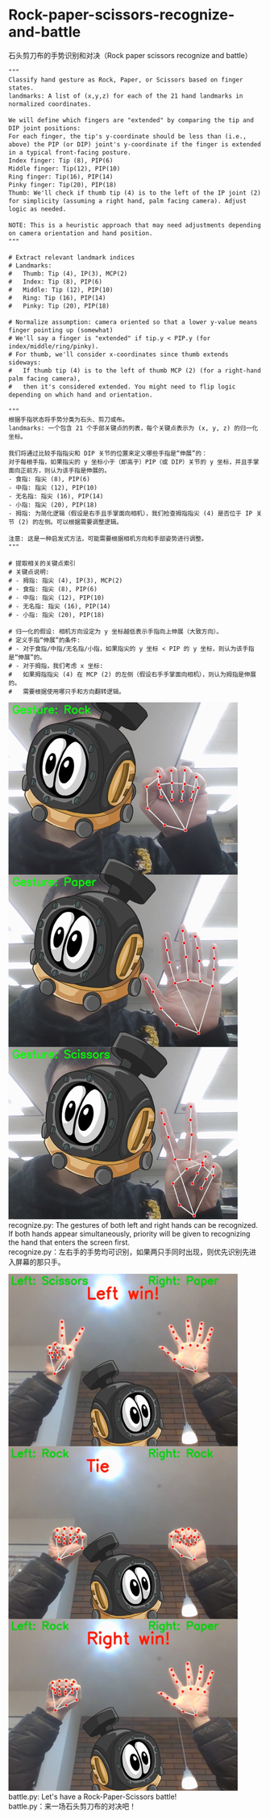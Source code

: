 # Rock-paper-scissors-recognize-and-battle
石头剪刀布的手势识别和对决（Rock paper scissors recognize and battle）

    """
    Classify hand gesture as Rock, Paper, or Scissors based on finger states.
    landmarks: A list of (x,y,z) for each of the 21 hand landmarks in normalized coordinates.

    We will define which fingers are "extended" by comparing the tip and DIP joint positions:
    For each finger, the tip's y-coordinate should be less than (i.e., above) the PIP (or DIP) joint's y-coordinate if the finger is extended in a typical front-facing posture.
    Index finger: Tip (8), PIP(6)
    Middle finger: Tip(12), PIP(10)
    Ring finger: Tip(16), PIP(14)
    Pinky finger: Tip(20), PIP(18)
    Thumb: We'll check if thumb tip (4) is to the left of the IP joint (2) for simplicity (assuming a right hand, palm facing camera). Adjust logic as needed.

    NOTE: This is a heuristic approach that may need adjustments depending on camera orientation and hand position.
    """

    # Extract relevant landmark indices
    # Landmarks:
    #   Thumb: Tip (4), IP(3), MCP(2)
    #   Index: Tip (8), PIP(6)
    #   Middle: Tip (12), PIP(10)
    #   Ring: Tip (16), PIP(14)
    #   Pinky: Tip (20), PIP(18)

    # Normalize assumption: camera oriented so that a lower y-value means finger pointing up (somewhat)
    # We'll say a finger is "extended" if tip.y < PIP.y (for index/middle/ring/pinky).
    # For thumb, we'll consider x-coordinates since thumb extends sideways:
    #   If thumb tip (4) is to the left of thumb MCP (2) (for a right-hand palm facing camera),
    #   then it's considered extended. You might need to flip logic depending on which hand and orientation.

    """
    根据手指状态将手势分类为石头、剪刀或布。
    landmarks: 一个包含 21 个手部关键点的列表，每个关键点表示为 (x, y, z) 的归一化坐标。
    
    我们将通过比较手指指尖和 DIP 关节的位置来定义哪些手指是“伸展”的：
    对于每根手指，如果指尖的 y 坐标小于（即高于）PIP（或 DIP）关节的 y 坐标，并且手掌面向正前方，则认为该手指是伸展的。
    - 食指: 指尖 (8), PIP(6)
    - 中指: 指尖 (12), PIP(10)
    - 无名指: 指尖 (16), PIP(14)
    - 小指: 指尖 (20), PIP(18)
    - 拇指: 为简化逻辑（假设是右手且手掌面向相机），我们检查拇指指尖 (4) 是否位于 IP 关节 (2) 的左侧。可以根据需要调整逻辑。
    
    注意: 这是一种启发式方法，可能需要根据相机方向和手部姿势进行调整。
    """
    
    # 提取相关的关键点索引
    # 关键点说明:
    # - 拇指: 指尖 (4), IP(3), MCP(2)
    # - 食指: 指尖 (8), PIP(6)
    # - 中指: 指尖 (12), PIP(10)
    # - 无名指: 指尖 (16), PIP(14)
    # - 小指: 指尖 (20), PIP(18)
    
    # 归一化的假设: 相机方向设定为 y 坐标越低表示手指向上伸展（大致方向）。
    # 定义手指“伸展”的条件:
    # - 对于食指/中指/无名指/小指，如果指尖的 y 坐标 < PIP 的 y 坐标，则认为该手指是“伸展”的。
    # - 对于拇指，我们考虑 x 坐标: 
    #   如果拇指指尖 (4) 在 MCP (2) 的左侧（假设右手手掌面向相机），则认为拇指是伸展的。
    #   需要根据使用哪只手和方向翻转逻辑。

![image](https://github.com/motortor/Rock-paper-scissors-recognize-and-battle/blob/main/recognize.png)  
recognize.py: The gestures of both left and right hands can be recognized. If both hands appear simultaneously, priority will be given to recognizing the hand that enters the screen first.  
recognize.py：左右手的手势均可识别，如果两只手同时出现，则优先识别先进入屏幕的那只手。  


![image](https://github.com/motortor/Rock-paper-scissors-recognize-and-battle/blob/main/battle.png)  
battle.py: Let's have a Rock-Paper-Scissors battle!  
battle.py：来一场石头剪刀布的对决吧！  
